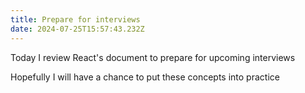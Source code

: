 ```yaml
---
title: Prepare for interviews
date: 2024-07-25T15:57:43.232Z
---
```


Today I review React's document to prepare for upcoming interviews

Hopefully I will have a chance to put these concepts into practice

